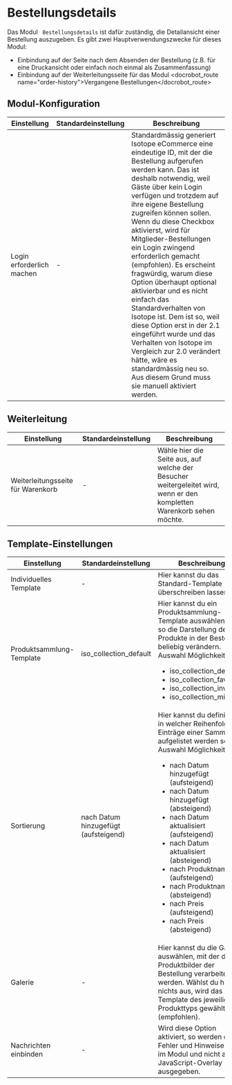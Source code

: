 # Bestellungsdetails

Das Modul ` Bestellungsdetails` ist dafür zuständig, die Detailansicht einer Bestellung auszugeben. Es gibt zwei Hauptverwendungszwecke für dieses Modul:

* Einbindung auf der Seite nach dem Absenden der Bestellung (z.B. für eine Druckansicht oder einfach noch einmal als Zusammenfassung)
* Einbindung auf der Weiterleitungsseite für das Modul <docrobot_route name="order-history">Vergangene Bestellungen</docrobot_route>

## Modul-Konfiguration

<table>
	<thead>
		<tr>
			<th>Einstellung</th>
			<th>Standardeinstellung</th>
			<th>Beschreibung</th>
		</tr>
	</thead>
	<tbody>
		<tr>
			<td>Login erforderlich machen</td>
			<td>-</td>
			<td>Standardmässig generiert Isotope eCommerce eine eindeutige ID, mit der die Bestellung aufgerufen werden kann. Das ist deshalb notwendig, weil Gäste über kein Login verfügen und trotzdem auf ihre eigene Bestellung zugreifen können sollen. Wenn du diese Checkbox aktivierst, wird für Mitglieder-Bestellungen ein Login zwingend erforderlich gemacht (empfohlen). <docrobot_message type="info">Es erscheint fragwürdig, warum diese Option überhaupt optional aktivierbar und es nicht einfach das Standardverhalten von Isotope ist. Dem ist so, weil diese Option erst in der 2.1 eingeführt wurde und das Verhalten von Isotope im Vergleich zur 2.0 verändert hätte, wäre es standardmässig neu so. Aus diesem Grund muss sie manuell aktiviert werden.</docrobot_message></td>
		</tr>
	</tbody>
</table>

## Weiterleitung

<table>
	<thead>
		<tr>
			<th>Einstellung</th>
			<th>Standardeinstellung</th>
			<th>Beschreibung</th>
		</tr>
	</thead>
	<tbody>
		<tr>
			<td>Weiterleitungsseite für Warenkorb</td>
			<td>-</td>
			<td>Wähle hier die Seite aus, auf welche der Besucher weitergeleitet wird, wenn er den kompletten Warenkorb sehen möchte.</td>
		</tr>
	</tbody>
</table>

## Template-Einstellungen

<table>
	<thead>
		<tr>
			<th>Einstellung</th>
			<th>Standardeinstellung</th>
			<th>Beschreibung</th>
		</tr>
	</thead>
	<tbody>
		<tr>
			<td>Individuelles Template</td>
			<td>-</td>
			<td>Hier kannst du das Standard-Template überschreiben lassen.</td>
		</tr>
		<tr>
			<td>Produktsammlung-Template</td>
			<td>iso_collection_default</td>
			<td>Hier kannst du ein Produktsammlung-Template auswählen und so die Darstellung der Produkte in der Bestellung beliebig verändern.
			Auswahl Möglichkeiten:
			<ul>
				<li>iso_collection_default</li>
				<li>iso_collection_favorites</li>
				<li>iso_collection_invoice</li>
				<li>iso_collection_mini</li>
			</ul>
			</td>
		</tr>
		<tr>
			<td>Sortierung</td>
			<td>nach Datum hinzugefügt (aufsteigend)</td>
			<td>Hier kannst du definieren, in welcher Reihenfolge die Einträge einer Sammlung aufgelistet werden sollen.
			Auswahl Möglichkeiten:
			<ul>
				<li>nach Datum hinzugefügt (aufsteigend)</li>
				<li>nach Datum hinzugefügt (absteigend)</li>
				<li>nach Datum aktualisiert (aufsteigend)</li>
				<li>nach Datum aktualisiert (absteigend)</li>
				<li>nach Produktnamen (aufsteigend)</li>
				<li>nach Produktnamen (absteigend)</li>
				<li>nach Preis (aufsteigend)</li>
				<li>nach Preis (absteigend)</li>
			</ul>
			</td>
		</tr>
		<tr>
			<td>Galerie</td>
			<td>-</td>
			<td>Hier kannst du die Galerie auswählen, mit der die Produktbilder der Bestellung verarbeitet werden. Wählst du hier nichts aus, wird das Template des jeweiligen Produkttyps gewählt (empfohlen).</td>
		</tr>
		<tr>
			<td>Nachrichten einbinden</td>
			<td>-</td>
			<td>Wird diese Option aktiviert, so werden die Fehler und Hinweise direkt im Modul und nicht als JavaScript-Overlay ausgegeben.</td>
		</tr>
	</tbody>
</table>